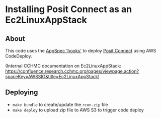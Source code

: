# Installing Posit Connect as an Ec2LinuxAppStack

## About

This code uses the [AppSpec 'hooks'](https://docs.aws.amazon.com/codedeploy/latest/userguide/reference-appspec-file-structure-hooks.html#appspec-hooks-server) to deploy [Posit Connect](https://docs.posit.co/rsc/manual-install/) using AWS CodeDeploy. 

(Internal CCHMC documentation on Ec2LinuxAppStack: https://confluence.research.cchmc.org/pages/viewpage.action?spaceKey=AWSSIG&title=Ec2LinuxAppStack)

## Deploying

- `make bundle` to create/update the `rcon.zip` file
- `make deploy` to upload zip file to AWS S3 to trigger code deploy
